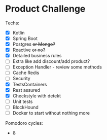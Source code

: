 # Product Challenge

Techs:
- [X] Kotlin
- [X] Spring Boot
- [X] Postgres ~~or Mongo?~~
- [X] Reactive ~~or no?~~
- [X] Detailed business rules 
- [ ] Extra like add discount/add product?
- [ ] Exception Handler - review some methods
- [ ] Cache Redis
- [ ] Security
- [X] TestsContainers
- [X] Rest assured
- [X] Checkstyle with detekt
- [ ] Unit tests  
- [ ] BlockHound
- [ ] Docker to start without nothing more

Pomodoro cycles:
- 8
